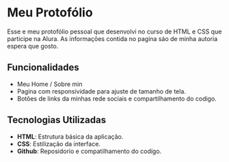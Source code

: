 # Meu Protofólio

Esse e meu protofólio pessoal que desenvolvi no curso de HTML e CSS que participe na Alura.
As informações contida no pagina sáo de minha autoria espera que gosto.

## Funcionalidades

- Meu Home / Sobre min
- Pagina com responsividade para ajuste de tamanho de tela.
- Botões de links da minhas rede sociais e compartilhamento do codigo.

## Tecnologias Utilizadas

- **HTML**: Estrutura básica da aplicação.
- **CSS**: Estilização da interface.
- **Github**: Reposidorio e compatilhamento do codígo.
